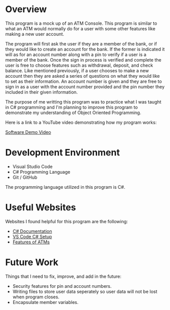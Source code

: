 # Overview

This program is a mock up of an ATM Console. This program is similar to what an ATM would normally do for a user with some other features like making a new user account.


The program will first ask the user if they are a member of the bank, or if they would like to create an account for the bank. If the former is indicated it will as for an account number along with a pin to verify if a user is a member of the bank. Once the sign in process is verified and complete the user is free to choose features such as withdrawal, deposit, and check balance. Like mentioned previously, if a user chooses to make a new account then they are asked a series of questions on what they would like to set as their information. An account number is given and they are free to sign in as a user with the account number provided and the pin number they included in their given information. 

The purpose of me writting this program was to practice what I was taught in C# programming and I'm planning to improve this program to demonstrate my understanding of Object Oriented Programming. 

Here is a link to a YouTube video demonstrating how my program works:

[Software Demo Video](http://youtube.link.goes.here)

# Development Environment

* Visual Studio Code
* C# Programming Language
* Git / GitHub


The programming language utilized in this program is C#. 

# Useful Websites

Websites I found helpful for this program are the following:

- [C# Documentation](https://learn.microsoft.com/en-us/dotnet/csharp/tour-of-csharp/)
- [VS Code C# Setup](https://code.visualstudio.com/docs/csharp/get-started)
- [Features of ATMs](https://unacademy.com/content/bank-exam/study-material/general-awareness/features-of-an-atm/)

# Future Work

Things that I need to fix, improve, and add in the future:

- Security features for pin and account numbers.
- Writing files to store user data seperately so user data will not be lost when program closes.
- Encapsulate member variables.